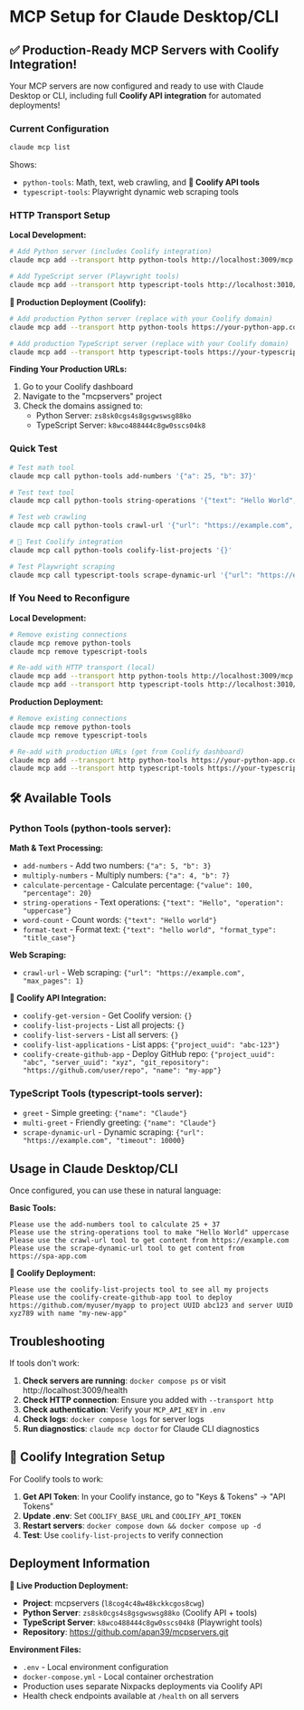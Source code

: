 # MCP Setup for Claude Desktop/CLI

## ✅ Production-Ready MCP Servers with Coolify Integration!

Your MCP servers are now configured and ready to use with Claude Desktop or CLI, including full **Coolify API integration** for automated deployments!

### Current Configuration

```bash
claude mcp list
```

Shows:
- `python-tools`: Math, text, web crawling, and **🚀 Coolify API tools**
- `typescript-tools`: Playwright dynamic web scraping tools

### HTTP Transport Setup

**Local Development:**
```bash
# Add Python server (includes Coolify integration)
claude mcp add --transport http python-tools http://localhost:3009/mcp

# Add TypeScript server (Playwright tools)
claude mcp add --transport http typescript-tools http://localhost:3010/mcp
```

**🚀 Production Deployment (Coolify):**
```bash
# Add production Python server (replace with your Coolify domain)
claude mcp add --transport http python-tools https://your-python-app.coolify-domain.com/mcp

# Add production TypeScript server (replace with your Coolify domain)  
claude mcp add --transport http typescript-tools https://your-typescript-app.coolify-domain.com/mcp
```

**Finding Your Production URLs:**
1. Go to your Coolify dashboard
2. Navigate to the "mcpservers" project
3. Check the domains assigned to:
   - Python Server: `zs8sk0cgs4s8gsgwswsg88ko`
   - TypeScript Server: `k8wco488444c8gw0sscs04k8`

### Quick Test

```bash
# Test math tool
claude mcp call python-tools add-numbers '{"a": 25, "b": 37}'

# Test text tool  
claude mcp call python-tools string-operations '{"text": "Hello World", "operation": "uppercase"}'

# Test web crawling
claude mcp call python-tools crawl-url '{"url": "https://example.com", "max_pages": 1}'

# 🚀 Test Coolify integration
claude mcp call python-tools coolify-list-projects '{}'

# Test Playwright scraping
claude mcp call typescript-tools scrape-dynamic-url '{"url": "https://example.com"}'
```

### If You Need to Reconfigure

**Local Development:**
```bash
# Remove existing connections
claude mcp remove python-tools
claude mcp remove typescript-tools

# Re-add with HTTP transport (local)
claude mcp add --transport http python-tools http://localhost:3009/mcp
claude mcp add --transport http typescript-tools http://localhost:3010/mcp
```

**Production Deployment:**
```bash
# Remove existing connections
claude mcp remove python-tools
claude mcp remove typescript-tools

# Re-add with production URLs (get from Coolify dashboard)
claude mcp add --transport http python-tools https://your-python-app.coolify-domain.com/mcp
claude mcp add --transport http typescript-tools https://your-typescript-app.coolify-domain.com/mcp
```

## 🛠 Available Tools

### Python Tools (python-tools server):

**Math & Text Processing:**
- `add-numbers` - Add two numbers: `{"a": 5, "b": 3}`
- `multiply-numbers` - Multiply numbers: `{"a": 4, "b": 7}` 
- `calculate-percentage` - Calculate percentage: `{"value": 100, "percentage": 20}`
- `string-operations` - Text operations: `{"text": "Hello", "operation": "uppercase"}`
- `word-count` - Count words: `{"text": "Hello world"}`
- `format-text` - Format text: `{"text": "hello world", "format_type": "title_case"}`

**Web Scraping:**
- `crawl-url` - Web scraping: `{"url": "https://example.com", "max_pages": 1}`

**🚀 Coolify API Integration:**
- `coolify-get-version` - Get Coolify version: `{}`
- `coolify-list-projects` - List all projects: `{}`
- `coolify-list-servers` - List all servers: `{}`
- `coolify-list-applications` - List apps: `{"project_uuid": "abc-123"}`
- `coolify-create-github-app` - Deploy GitHub repo: `{"project_uuid": "abc", "server_uuid": "xyz", "git_repository": "https://github.com/user/repo", "name": "my-app"}`

### TypeScript Tools (typescript-tools server):
- `greet` - Simple greeting: `{"name": "Claude"}`
- `multi-greet` - Friendly greeting: `{"name": "Claude"}`
- `scrape-dynamic-url` - Dynamic scraping: `{"url": "https://example.com", "timeout": 10000}`

## Usage in Claude Desktop/CLI

Once configured, you can use these in natural language:

**Basic Tools:**
```
Please use the add-numbers tool to calculate 25 + 37
Please use the string-operations tool to make "Hello World" uppercase  
Please use the crawl-url tool to get content from https://example.com
Please use the scrape-dynamic-url tool to get content from https://spa-app.com
```

**🚀 Coolify Deployment:**
```
Please use the coolify-list-projects tool to see all my projects
Please use the coolify-create-github-app tool to deploy https://github.com/myuser/myapp to project UUID abc123 and server UUID xyz789 with name "my-new-app"
```

## Troubleshooting

If tools don't work:

1. **Check servers are running**: `docker compose ps` or visit http://localhost:3009/health
2. **Check HTTP connection**: Ensure you added with `--transport http`
3. **Check authentication**: Verify your `MCP_API_KEY` in `.env`
4. **Check logs**: `docker compose logs` for server logs
5. **Run diagnostics**: `claude mcp doctor` for Claude CLI diagnostics

## 🚀 Coolify Integration Setup

For Coolify tools to work:

1. **Get API Token**: In your Coolify instance, go to "Keys & Tokens" → "API Tokens"
2. **Update .env**: Set `COOLIFY_BASE_URL` and `COOLIFY_API_TOKEN`
3. **Restart servers**: `docker compose down && docker compose up -d`
4. **Test**: Use `coolify-list-projects` to verify connection

## Deployment Information

**🚀 Live Production Deployment:**
- **Project**: mcpservers (`l8cog4c48w48kckkcgos8cwg`)
- **Python Server**: `zs8sk0cgs4s8gsgwswsg88ko` (Coolify API + tools)
- **TypeScript Server**: `k8wco488444c8gw0sscs04k8` (Playwright tools)
- **Repository**: https://github.com/apan39/mcpservers.git

**Environment Files:**
- `.env` - Local environment configuration  
- `docker-compose.yml` - Local container orchestration
- Production uses separate Nixpacks deployments via Coolify API
- Health check endpoints available at `/health` on all servers